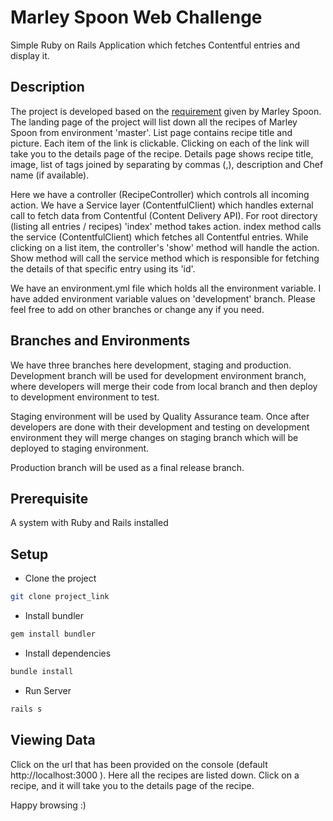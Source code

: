 # Marley Spoon Web Challenge

Simple Ruby on Rails Application which fetches Contentful entries and display it.

## Description


The project is developed based on the [requirement](https://gist.github.com/lawitschka/063f2e28bd6993cac5f8b40b991ae899) given by Marley Spoon. 
The landing page of the project will list down all the recipes of Marley Spoon from environment 'master'. List page
 contains recipe title and picture.
Each item of the link is clickable. Clicking on each of the link will take you to the details page of the recipe.
Details page shows recipe title, image, list of tags joined by separating by commas (,), description and Chef name
  (if available).


Here we have a controller (RecipeController) which controls all incoming action.
We have a Service layer (ContentfulClient) which handles external call to fetch data from Contentful (Content Delivery API). 
For root directory (listing all entries / recipes) 'index' method takes action. index method calls the service
 (ContentfulClient) which fetches all Contentful entries.
While clicking on a list item, the controller's 'show' method will handle the action. Show method will call the service 
 method which is responsible for fetching the details of that specific entry using its 'id'.
  
We have an environment.yml file which holds all the environment variable. I have added environment variable values on 
'development' branch. Please feel free to add on other branches or change any if you need.   

## Branches and Environments
We have three branches here development, staging and production. 
 Development branch will be used for development environment branch, where developers
 will merge their code from local branch and then deploy to development environment to 
 test.
 

Staging environment will be used by Quality Assurance team. Once after
 developers are done with their development and testing on development environment 
 they will merge changes on staging branch which will be deployed to staging environment. 


Production branch will be used as a final release branch. 


## Prerequisite
A system with Ruby and Rails installed

## Setup
* Clone the project

```bash
git clone project_link
```

* Install bundler

```bash
gem install bundler
```

* Install dependencies

```bash
bundle install
```


* Run Server

```bash
rails s
```

## Viewing Data

Click on the url that has been provided on the console (default http://localhost:3000
). Here all the recipes are listed down. 
Click on a recipe, and it will take you to the details page of the recipe. 

Happy browsing :)

